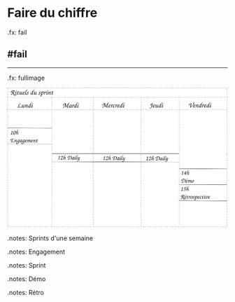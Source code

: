 # Faire du chiffre

.fx: fail

## #fail

---

.fx: fullimage

![Rituels du projet](images/emploi-du-temps-sprint.svg)  

.notes: Sprints d'une semaine

.notes: Engagement

.notes: Sprint

.notes: Démo

.notes: Rétro


